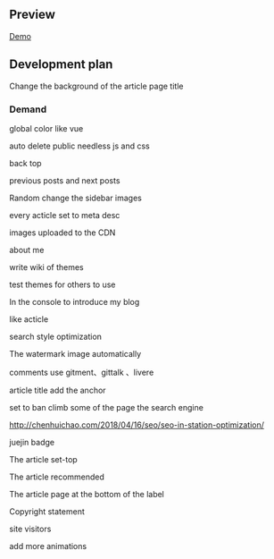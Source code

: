 
## Preview

[Demo](https://hufangyun.com)

## Development plan

Change the background of the article page title

### Demand

global color like vue

auto delete public needless js and css

back top

previous posts and next posts

Random change the sidebar images

every acticle set to meta desc

images uploaded to the CDN

about me

write wiki of themes

test themes for others to use

In the console to introduce my blog

like acticle

search style optimization

The watermark image automatically

comments use gitment、gittalk 、livere

article title add the anchor

set to ban climb some of the page the search engine

http://chenhuichao.com/2018/04/16/seo/seo-in-station-optimization/

juejin badge

The article set-top

The article recommended

The article page at the bottom of the label

Copyright statement

site visitors

add more animations
